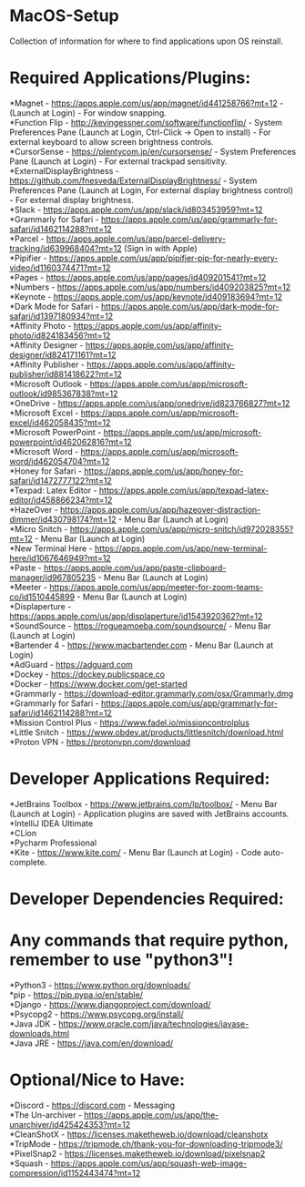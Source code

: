 # MacOS-Setup  
Collection of information for where to find applications upon OS reinstall.  

# Required Applications/Plugins:  
*Magnet - https://apps.apple.com/us/app/magnet/id441258766?mt=12 - (Launch at Login) - For window snapping.  
*Function Flip - http://kevingessner.com/software/functionflip/ - System Preferences Pane (Launch at Login, Ctrl-Click -> Open to install) - For external keyboard to allow screen brightness controls.  
*CursorSense - https://plentycom.jp/en/cursorsense/ - System Preferences Pane (Launch at Login) -  For external trackpad sensitivity.  
*ExternalDisplayBrightness - https://github.com/fnesveda/ExternalDisplayBrightness/ - System Preferences Pane (Launch at Login, For external display brightness control) - For external display brightness.  
*Slack - https://apps.apple.com/us/app/slack/id803453959?mt=12  
*Grammarly for Safari - https://apps.apple.com/us/app/grammarly-for-safari/id1462114288?mt=12  
*Parcel - https://apps.apple.com/us/app/parcel-delivery-tracking/id639968404?mt=12 (Sign in with Apple)  
*Pipifier - https://apps.apple.com/us/app/pipifier-pip-for-nearly-every-video/id1160374471?mt=12  
*Pages - https://apps.apple.com/us/app/pages/id409201541?mt=12  
*Numbers - https://apps.apple.com/us/app/numbers/id409203825?mt=12  
*Keynote - https://apps.apple.com/us/app/keynote/id409183694?mt=12  
*Dark Mode for Safari - https://apps.apple.com/us/app/dark-mode-for-safari/id1397180934?mt=12  
*Affinity Photo - https://apps.apple.com/us/app/affinity-photo/id824183456?mt=12  
*Affinity Designer - https://apps.apple.com/us/app/affinity-designer/id824171161?mt=12  
*Affinity Publisher - https://apps.apple.com/us/app/affinity-publisher/id881418622?mt=12  
*Microsoft Outlook - https://apps.apple.com/us/app/microsoft-outlook/id985367838?mt=12  
*OneDrive - https://apps.apple.com/us/app/onedrive/id823766827?mt=12  
*Microsoft Excel - https://apps.apple.com/us/app/microsoft-excel/id462058435?mt=12  
*Microsoft PowerPoint - https://apps.apple.com/us/app/microsoft-powerpoint/id462062816?mt=12  
*Microsoft Word - https://apps.apple.com/us/app/microsoft-word/id462054704?mt=12  
*Honey for Safari - https://apps.apple.com/us/app/honey-for-safari/id1472777122?mt=12  
*Texpad: Latex Editor - https://apps.apple.com/us/app/texpad-latex-editor/id458866234?mt=12  
*HazeOver - https://apps.apple.com/us/app/hazeover-distraction-dimmer/id430798174?mt=12 - Menu Bar (Launch at Login)  
*Micro Snitch - https://apps.apple.com/us/app/micro-snitch/id972028355?mt=12 - Menu Bar (Launch at Login)  
*New Terminal Here - https://apps.apple.com/us/app/new-terminal-here/id1067646949?mt=12  
*Paste - https://apps.apple.com/us/app/paste-clipboard-manager/id967805235 - Menu Bar (Launch at Login)  
*Meeter - https://apps.apple.com/us/app/meeter-for-zoom-teams-co/id1510445899 - Menu Bar (Launch at Login)  
*Displaperture - https://apps.apple.com/us/app/displaperture/id1543920362?mt=12  
*SoundSource - https://rogueamoeba.com/soundsource/ - Menu Bar (Launch at Login)  
*Bartender 4 - https://www.macbartender.com - Menu Bar (Launch at Login)  
*AdGuard - https://adguard.com  
*Dockey - https://dockey.publicspace.co  
*Docker - https://www.docker.com/get-started  
*Grammarly - https://download-editor.grammarly.com/osx/Grammarly.dmg  
*Grammarly for Safari - https://apps.apple.com/us/app/grammarly-for-safari/id1462114288?mt=12  
*Mission Control Plus - https://www.fadel.io/missioncontrolplus  
*Little Snitch - https://www.obdev.at/products/littlesnitch/download.html  
*Proton VPN - https://protonvpn.com/download  


# Developer Applications Required:  
*JetBrains Toolbox - https://www.jetbrains.com/lp/toolbox/ - Menu Bar (Launch at Login) - Application plugins are saved with JetBrains accounts.  
    *IntelliJ IDEA Ultimate  
    *CLion  
    *Pycharm Professional  
*Kite - https://www.kite.com/ - Menu Bar (Launch at Login) - Code auto-complete.  

# Developer Dependencies Required:  
# Any commands that require python, remember to use "python3"!  
*Python3 - https://www.python.org/downloads/  
*pip - https://pip.pypa.io/en/stable/  
*Django - https://www.djangoproject.com/download/  
*Psycopg2 - https://www.psycopg.org/install/  
*Java JDK - https://www.oracle.com/java/technologies/javase-downloads.html  
*Java JRE - https://java.com/en/download/  


# Optional/Nice to Have:  
*Discord - https://discord.com - Messaging  
*The Un-archiver - https://apps.apple.com/us/app/the-unarchiver/id425424353?mt=12  
*CleanShotX - https://licenses.maketheweb.io/download/cleanshotx  
*TripMode - https://tripmode.ch/thank-you-for-downloading-tripmode3/  
*PixelSnap2 - https://licenses.maketheweb.io/download/pixelsnap2  
*Squash - https://apps.apple.com/us/app/squash-web-image-compression/id1152443474?mt=12  
